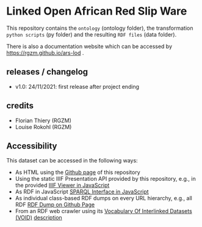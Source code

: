 # Linked Open African Red Slip Ware 
                            
This repository contains the `ontology` (ontology folder), the transformation `python scripts` (py folder) and the resulting `RDF files` (data folder).
                                                                   
There is also a documentation website which can be accessed by <https://rgzm.github.io/ars-lod> .
                     
## releases / changelog       
    
-   v1.0: 24/11/2021: first release after project ending   
    
## credits    
      
-   Florian Thiery (RGZM)  
-   Louise Rokohl (RGZM) 
  
## Accessibility  

This dataset can be accessed in the following ways:
* As HTML using the [Github page](https://RGZM.github.io/ars-lod/) of this repository
* Using the static IIIF Presentation API provided by this repository, e.g., in the provided [IIIF Viewer in JavaScript](https://RGZM.github.io/ars-lod/iiif/)
* As RDF in JavaScript [SPARQL Interface in JavaScript](https://RGZM.github.io/ars-lod/sparql.html?endpoint=https://RGZM.github.io/ars-lod/index.ttl)
* As individual class-based RDF dumps on every URL hierarchy, e.g., all RDF [RDF Dump on Github Page](https://RGZM.github.io/ars-lod/index.ttl)
* From an RDF web crawler using its [Vocabulary Of Interlinked Datasets (VOID)](https://www.w3.org/TR/void/) [description](https://RGZM.github.io/ars-lod/void.ttl) 
